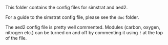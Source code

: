 This folder contains the config files for simstrat and aed2.

For a guide to the simstrat config file, please see the `doc` folder. 

The aed2 config file is pretty well commented. Modules (carbon, oxygen, nitrogen etc.) can be turned on and off by
commenting it using `!` at the top of the file.